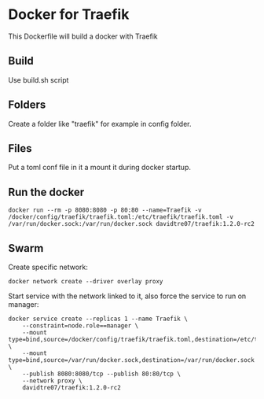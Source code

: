 # Docker for Traefik
This Dockerfile will build a docker with Traefik

## Build
Use build.sh script

## Folders
Create a folder like "traefik" for example in config folder.

## Files
Put a toml conf file in it a mount it during docker startup.

## Run the docker
```
docker run --rm -p 8080:8080 -p 80:80 --name=Traefik -v /docker/config/traefik/traefik.toml:/etc/traefik/traefik.toml -v /var/run/docker.sock:/var/run/docker.sock davidtre07/traefik:1.2.0-rc2
```

## Swarm
Create specific network:
```
docker network create --driver overlay proxy
```

Start service with the network linked to it, also force the service to run on manager:
```
docker service create --replicas 1 --name Traefik \
	--constraint=node.role==manager \
	--mount type=bind,source=/docker/config/traefik/traefik.toml,destination=/etc/traefik/traefik.toml \
	--mount type=bind,source=/var/run/docker.sock,destination=/var/run/docker.sock \
	--publish 8080:8080/tcp --publish 80:80/tcp \
	--network proxy \
	davidtre07/traefik:1.2.0-rc2
```
